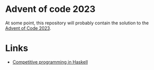 
# Advent of code 2023

At some point, this repository will probably contain the solution to the [Advent
of Code 2023](https://adventofcode.com/).


# Links

-   [Competitive programming in Haskell](https://byorgey.wordpress.com/2020/05/16/competitive-programming-in-haskell-summer-series/)

